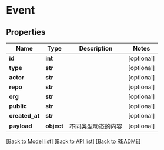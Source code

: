 # Event

## Properties
Name | Type | Description | Notes
------------ | ------------- | ------------- | -------------
**id** | **int** |  | [optional] 
**type** | **str** |  | [optional] 
**actor** | **str** |  | [optional] 
**repo** | **str** |  | [optional] 
**org** | **str** |  | [optional] 
**public** | **str** |  | [optional] 
**created_at** | **str** |  | [optional] 
**payload** | **object** | 不同类型动态的内容 | [optional] 

[[Back to Model list]](../README.md#documentation-for-models) [[Back to API list]](../README.md#documentation-for-api-endpoints) [[Back to README]](../README.md)


